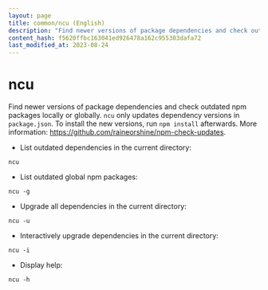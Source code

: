 ```yaml
---
layout: page
title: common/ncu (English)
description: "Find newer versions of package dependencies and check outdated npm packages locally or globally."
content_hash: f5620ffbc163041ed926478a162c955303dafa72
last_modified_at: 2023-08-24
---
```

# ncu

Find newer versions of package dependencies and check outdated npm packages locally or globally.
`ncu` only updates dependency versions in `package.json`. To install the new versions, run `npm install` afterwards.
More information: <https://github.com/raineorshine/npm-check-updates>.

- List outdated dependencies in the current directory:

`ncu`

- List outdated global npm packages:

`ncu -g`

- Upgrade all dependencies in the current directory:

`ncu -u`

- Interactively upgrade dependencies in the current directory:

`ncu -i`

- Display help:

`ncu -h`
